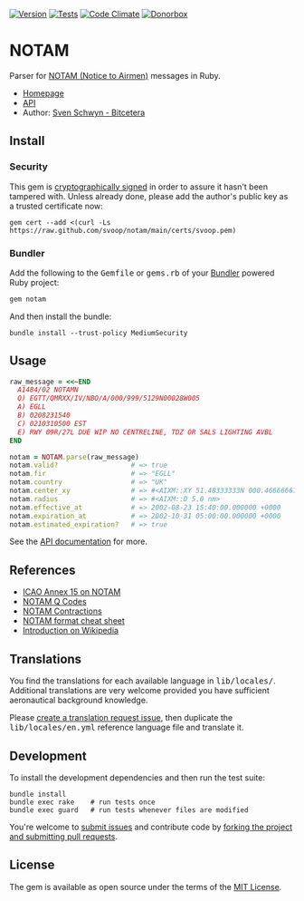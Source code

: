 [![Version](https://img.shields.io/gem/v/notam.svg?style=flat)](https://rubygems.org/gems/notam)
[![Tests](https://img.shields.io/github/workflow/status/svoop/notam/Test.svg?style=flat&label=tests)](https://github.com/svoop/notam/actions?workflow=Test)
[![Code Climate](https://img.shields.io/codeclimate/maintainability/notam/notam.svg?style=flat)](https://codeclimate.com/github/svoop/notam/)
[![Donorbox](https://img.shields.io/badge/donate-on_donorbox-yellow.svg)](https://donorbox.org/bitcetera)

# NOTAM

Parser for [NOTAM (Notice to Airmen)](https://www.icao.int/safety/istars/pages/notams.aspx) messages in Ruby.

* [Homepage](https://github.com/svoop/notam)
* [API](https://www.rubydoc.info/gems/notam)
* Author: [Sven Schwyn - Bitcetera](https://bitcetera.com)

## Install

### Security

This gem is [cryptographically signed](https://guides.rubygems.org/security/#using-gems) in order to assure it hasn't been tampered with. Unless already done, please add the author's public key as a trusted certificate now:

```
gem cert --add <(curl -Ls https://raw.github.com/svoop/notam/main/certs/svoop.pem)
```

### Bundler

Add the following to the <samp>Gemfile</samp> or <samp>gems.rb</samp> of your [Bundler](https://bundler.io) powered Ruby project:

```ruby
gem notam
```

And then install the bundle:

```
bundle install --trust-policy MediumSecurity
```

## Usage

```ruby
raw_message = <<~END
  A1484/02 NOTAMN
  Q) EGTT/QMRXX/IV/NBO/A/000/999/5129N00028W005
  A) EGLL
  B) 0208231540
  C) 0210310500 EST
  E) RWY 09R/27L DUE WIP NO CENTRELINE, TDZ OR SALS LIGHTING AVBL
END

notam = NOTAM.parse(raw_message)
notam.valid?                  # => true
notam.fir                     # => "EGLL"
notam.country                 # => "UK"
notam.center_xy               # => #<AIXM::XY 51.48333333N 000.46666667W>
notam.radius                  # => #<AIXM::D 5.0 nm>
notam.effective_at            # => 2002-08-23 15:40:00.000000 +0000
notam.expiration_at           # => 2002-10-31 05:00:00.000000 +0000
notam.estimated_expiration?   # => true
```

See the [API documentation](https://www.rubydoc.info/gems/notam) for more.

## References

* [ICAO Annex 15 on NOTAM](https://www.bazl.admin.ch/bazl/en/home/specialists/regulations-and-guidelines/legislation-and-directives/anhaenge-zur-konvention-der-internationalen-zivilluftfahrtorgani.html)
* [NOTAM Q Codes](https://www.faa.gov/air_traffic/publications/atpubs/notam_html/appendix_b.html)
* [NOTAM Contractions](https://www.notams.faa.gov/downloads/contractions.pdf)
* [NOTAM format cheat sheet](http://vat-air.dk/files/ICAO%20NOTAM%20format.pdf)
* [Introduction on Wikipedia](https://en.wikipedia.org/wiki/NOTAM)

## Translations

You find the translations for each available language in <samp>lib/locales/</samp>. Additional translations are very welcome provided you have sufficient aeronautical background knowledge.

Please [create a translation request issue](https://github.com/svoop/notam/issues), then duplicate the <samp>lib/locales/en.yml</samp> reference language file and translate it.

## Development

To install the development dependencies and then run the test suite:

```
bundle install
bundle exec rake    # run tests once
bundle exec guard   # run tests whenever files are modified
```

You're welcome to [submit issues](https://github.com/svoop/notam/issues) and contribute code by [forking the project and submitting pull requests](https://docs.github.com/en/get-started/quickstart/fork-a-repo).

## License

The gem is available as open source under the terms of the [MIT License](http://opensource.org/licenses/MIT).
